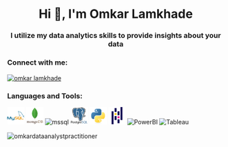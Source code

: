 <h1 align="center">Hi 👋, I'm Omkar Lamkhade</h1>
<h3 align="center">I utilize my data analytics skills to provide insights about your data</h3>

<h3 align="left">Connect with me:</h3>
<p align="left">
<a href="https://in.linkedin.com/in/omkar-lamkhade-dataanalyst" target="blank"><img align="center" src="https://raw.githubusercontent.com/rahuldkjain/github-profile-readme-generator/master/src/images/icons/Social/linked-in-alt.svg" alt="omkar lamkhade" height="30" width="40" /></a>
</p>

<h3 align="left">Languages and Tools:</h3>
<p align="left">

 <img src="https://raw.githubusercontent.com/devicons/devicon/master/icons/mysql/mysql-original-wordmark.svg" alt="mysql" width="40" height="40"/>
 <img src="https://raw.githubusercontent.com/devicons/devicon/master/icons/mongodb/mongodb-original-wordmark.svg" alt="mongodb" width="40" height="40"/>
 <img src="https://www.svgrepo.com/show/303229/microsoft-sql-server-logo.svg" alt="mssql" width="40" height="40"/>
 <img src="https://raw.githubusercontent.com/devicons/devicon/master/icons/postgresql/postgresql-original-wordmark.svg" alt="postgresql" width="40" height="40"/>
 <img src="https://raw.githubusercontent.com/devicons/devicon/master/icons/python/python-original.svg" alt="python" width="40" height="40"/>
 <img src="https://raw.githubusercontent.com/devicons/devicon/2ae2a900d2f041da66e950e4d48052658d850630/icons/pandas/pandas-original.svg" alt="pandas" width="40" height="40"/>
 <img src="https://upload.wikimedia.org/wikipedia/commons/thumb/c/cf/New_Power_BI_Logo.svg/2048px-New_Power_BI_Logo.svg.png" alt="PowerBI" width="40" height="40"/>
 <img src="https://logos-world.net/wp-content/uploads/2021/10/Tableau-Logo.png" alt="Tableau" width="65" height="40"/> 
</p>


<p><img align="center" src="https://github-readme-stats.vercel.app/api/top-langs?username=omkardataanalystpractitioner&show_icons=true&locale=en&layout=compact" alt="omkardataanalystpractitioner" /></p>
